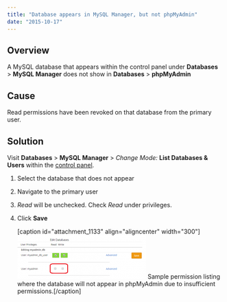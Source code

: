 ```yaml
---
title: "Database appears in MySQL Manager, but not phpMyAdmin"
date: "2015-10-17"
---
```


## Overview

A MySQL database that appears within the control panel under **Databases** > **MySQL Manager** does not show in **Databases** > **phpMyAdmin**

## Cause

Read permissions have been revoked on that database from the primary user.

## Solution

Visit **Databases** > **MySQL Manager** > _Change Mode:_ **List Databases & Users** within the [control panel](https://kb.apiscp.com/control-panel/logging-into-the-control-panel/).

1. Select the database that does not appear
2. Navigate to the primary user
3. _Read_ will be unchecked. Check _Read_ under privileges.
4. Click ****Save****
    
    \[caption id="attachment\_1133" align="aligncenter" width="300"\][![Sample permission listing where the database will not appear in phpMyAdmin due to insufficient permissions.](images/database-missing-300x102.png)](https://kb.apiscp.com/wp-content/uploads/2015/10/database-missing.png) Sample permission listing where the database will not appear in phpMyAdmin due to insufficient permissions.\[/caption\]
